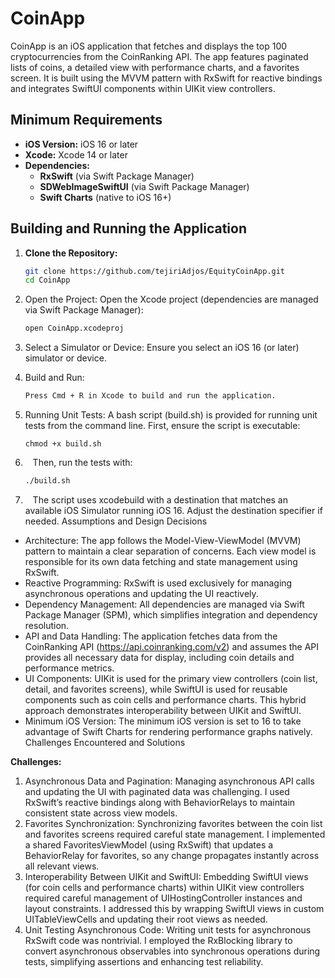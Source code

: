 # CoinApp

CoinApp is an iOS application that fetches and displays the top 100 cryptocurrencies from the CoinRanking API. The app features paginated lists of coins, a detailed view with performance charts, and a favorites screen. It is built using the MVVM pattern with RxSwift for reactive bindings and integrates SwiftUI components within UIKit view controllers.

## Minimum Requirements

- **iOS Version:** iOS 16 or later
- **Xcode:** Xcode 14 or later
- **Dependencies:**  
  - **RxSwift** (via Swift Package Manager)  
  - **SDWebImageSwiftUI** (via Swift Package Manager)  
  - **Swift Charts** (native to iOS 16+)

## Building and Running the Application

1. **Clone the Repository:**

   ```bash
   git clone https://github.com/tejiriAdjos/EquityCoinApp.git
   cd CoinApp

2. Open the Project: Open the Xcode project (dependencies are managed via Swift Package Manager):
    ```bash
    open CoinApp.xcodeproj
    
3. Select a Simulator or Device: Ensure you select an iOS 16 (or later) simulator or device.
4. Build and Run:
    ```bash
    Press Cmd + R in Xcode to build and run the application.
5. Running Unit Tests: A bash script (build.sh) is provided for running unit tests from the command line. First, ensure the script is executable:
    ```bash 
    chmod +x build.sh
6.    Then, run the tests with:
    ```bash
    ./build.sh
7.    The script uses xcodebuild with a destination that matches an available iOS Simulator running iOS 16. Adjust the destination specifier if needed.
Assumptions and Design Decisions
* Architecture: The app follows the Model-View-ViewModel (MVVM) pattern to maintain a clear separation of concerns. Each view model is responsible for its own data fetching and state management using RxSwift.
* Reactive Programming: RxSwift is used exclusively for managing asynchronous operations and updating the UI reactively.
* Dependency Management: All dependencies are managed via Swift Package Manager (SPM), which simplifies integration and dependency resolution.
* API and Data Handling: The application fetches data from the CoinRanking API (https://api.coinranking.com/v2) and assumes the API provides all necessary data for display, including coin details and performance metrics.
* UI Components: UIKit is used for the primary view controllers (coin list, detail, and favorites screens), while SwiftUI is used for reusable components such as coin cells and performance charts. This hybrid approach demonstrates interoperability between UIKit and SwiftUI.
* Minimum iOS Version: The minimum iOS version is set to 16 to take advantage of Swift Charts for rendering performance graphs natively.
Challenges Encountered and Solutions

**Challenges:**
1. Asynchronous Data and Pagination: Managing asynchronous API calls and updating the UI with paginated data was challenging. I used RxSwift’s reactive bindings along with BehaviorRelays to maintain consistent state across view models.
2. Favorites Synchronization: Synchronizing favorites between the coin list and favorites screens required careful state management. I implemented a shared FavoritesViewModel (using RxSwift) that updates a BehaviorRelay for favorites, so any change propagates instantly across all relevant views.
3. Interoperability Between UIKit and SwiftUI: Embedding SwiftUI views (for coin cells and performance charts) within UIKit view controllers required careful management of UIHostingController instances and layout constraints. I addressed this by wrapping SwiftUI views in custom UITableViewCells and updating their root views as needed.
4. Unit Testing Asynchronous Code: Writing unit tests for asynchronous RxSwift code was nontrivial. I employed the RxBlocking library to convert asynchronous observables into synchronous operations during tests, simplifying assertions and enhancing test reliability.

